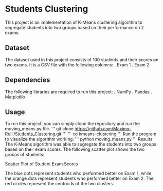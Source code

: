 # Students Clustering
This project is an implementation of K-Means clustering algorithm to segregate students into two groups based on their performance on 2 exams.

## Dataset
The dataset used in this project consists of 100 students and their scores on two exams. It is a CSV file with the following columns:
. Exam 1 
. Exam 2 

## Dependencies
The following libraries are required to run this project:
. NumPy
. Pandas
. Matplotlib


## Usage
To run this project, you can simply clone the repository and run the moving_means.py file.
'''
git clone https://github.com/Maximo-Rulli/Students_Clustering.git
'''
'''
cd kmeans-clustering
'''
Run the program to visualize the algorithm working:
'''
python moving_means.py
'''
Results
The K-Means algorithm was able to segregate the students into two groups based on their exam scores. The following scatter plot shows the two groups of students:

Scatter Plot of Student Exam Scores

The blue dots represent students who performed better on Exam 1, while the orange dots represent students who performed better on Exam 2. The red circles represent the centroids of the two clusters.
